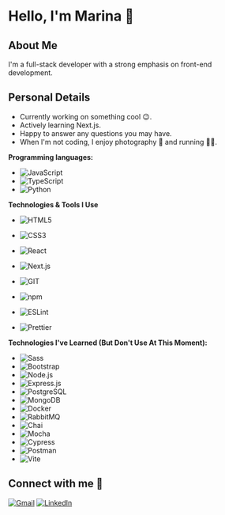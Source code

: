 # Hello, I'm Marina 👋  

## About Me
I'm a full-stack developer with a strong emphasis on front-end development. 

## Personal Details
* Currently working on something cool 😉.
* Actively learning Next.js. 
* Happy to answer any questions you may have.
* When I'm not coding, I enjoy photography 📸 and running 🏃‍♀️.

**Programming languages:**
* ![JavaScript](https://img.shields.io/badge/JavaScript-323330?style=for-the-badge&logo=javascript&logoColor=F7DF1E)
* ![TypeScript](https://img.shields.io/badge/TypeScript-007ACC?style=for-the-badge&logo=typescript&logoColor=white)
* ![Python](https://img.shields.io/badge/Python-FFD43B?style=for-the-badge&logo=python&logoColor=blue)  


**Technologies & Tools I Use**
* ![HTML5](https://img.shields.io/badge/HTML5-E34F26?style=for-the-badge&logo=html5&logoColor=white)
* ![CSS3](https://img.shields.io/badge/CSS3-1572B6?style=for-the-badge&logo=css3&logoColor=white)


* ![React](https://img.shields.io/badge/React-20232A?style=for-the-badge&logo=react&logoColor=61DAFB)
* ![Next.js](https://img.shields.io/badge/next.js-000000?style=for-the-badge&logo=nextdotjs&logoColor=white)

*  ![GIT](https://img.shields.io/badge/GIT-E44C30?style=for-the-badge&logo=git&logoColor=white)
*  ![npm](https://img.shields.io/badge/npm-CB3837?style=for-the-badge&logo=npm&logoColor=white)
* ![ESLint](https://img.shields.io/badge/eslint-3A33D1?style=for-the-badge&logo=eslint&logoColor=white)
* ![Prettier](https://img.shields.io/badge/prettier-1A2C34?style=for-the-badge&logo=prettier&logoColor=F7BA3E)


**Technologies I've Learned (But Don't Use At This Moment):**

* ![Sass](https://img.shields.io/badge/Sass-CC6699?style=for-the-badge&logo=sass&logoColor=white)
* ![Bootstrap](https://img.shields.io/badge/Bootstrap-563D7C?style=for-the-badge&logo=bootstrap&logoColor=white)
* ![Node.js](https://img.shields.io/badge/Node.js-339933?style=for-the-badge&logo=nodedotjs&logoColor=white)
* ![Express.js](https://img.shields.io/badge/Express.js-000000?style=for-the-badge&logo=express&logoColor=white)
* ![PostgreSQL](https://img.shields.io/badge/PostgreSQL-316192?style=for-the-badge&logo=postgresql&logoColor=white)
* ![MongoDB](https://img.shields.io/badge/MongoDB-4EA94B?style=for-the-badge&logo=mongodb&logoColor=white)
* ![Docker](https://img.shields.io/badge/Docker-2CA5E0?style=for-the-badge&logo=docker&logoColor=white)
* ![RabbitMQ](https://img.shields.io/badge/rabbitmq-%23FF6600.svg?&style=for-the-badge&logo=rabbitmq&logoColor=white)
* ![Chai](https://img.shields.io/badge/chai-A30701?style=for-the-badge&logo=chai&logoColor=white)
* ![Mocha](https://img.shields.io/badge/Mocha-8D6748?style=for-the-badge&logo=Mocha&logoColor=white)
* ![Cypress](https://img.shields.io/badge/Cypress-17202C?style=for-the-badge&logo=cypress&logoColor=white)
* ![Postman](https://img.shields.io/badge/Postman-FF6C37?style=for-the-badge&logo=Postman&logoColor=white)
* ![Vite](https://img.shields.io/badge/Vite-B73BFE?style=for-the-badge&logo=vite&logoColor=FFD62E)


## Connect with me 🤝 
[![Gmail](https://img.shields.io/badge/Gmail-D14836?style=for-the-badge&logo=gmail&logoColor=white)](mailto:marinawexsler@gmail.com) 
[![LinkedIn](https://img.shields.io/badge/LinkedIn-0077B5?style=for-the-badge&logo=linkedin&logoColor=white)](https://www.linkedin.com/in/marina-wexsler/)

